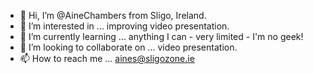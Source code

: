 - 👋 Hi, I’m @AineChambers from Sligo, Ireland.
- 👀 I’m interested in ... improving video presentation.
- 🌱 I’m currently learning ... anything I can - very limited - I'm no geek!
- 💞️ I’m looking to collaborate on ... video presentation.
- 📫 How to reach me ... aines@sligozone.ie

<!---
AineChambers/AineChambers is a ✨ special ✨ repository because its `README.md` (this file) appears on your GitHub profile.
You can click the Preview link to take a look at your changes.
--->
